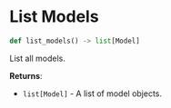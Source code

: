 # List Models

```python
def list_models() -> list[Model]
```

List all models.

**Returns**:

- `list[Model]` - A list of model objects.

<a id="causadb.CausaDB.get_data"></a>

